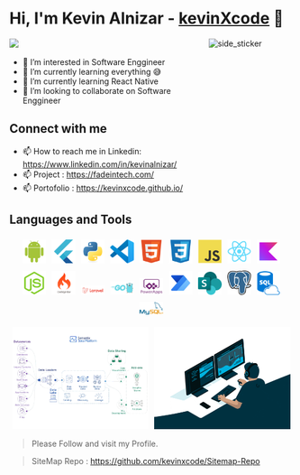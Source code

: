 # Hi, I'm Kevin Alnizar - [kevinXcode](https://kevinxcode.github.io/) 👋
![](https://komarev.com/ghpvc/?username=kevinxcode&color=blue&style=for-the-badge)
<img align="right" width=150px height=150px alt="side_sticker" src="https://media.giphy.com/media/TEnXkcsHrP4YedChhA/giphy.gif" />
- 👀 I’m interested in Software Enggineer 
- 🌱 I’m currently learning everything 😅
- 🌱 I’m currently learning React Native
- 💞️ I’m looking to collaborate on Software Enggineer

## Connect with me
- 📫 How to reach me in Linkedin: https://www.linkedin.com/in/kevinalnizar/ 
- 📫 Project : https://fadeintech.com/
- 📫 Portofolio : https://kevinxcode.github.io/

## Languages and Tools
<p align="center">
<img src="https://raw.githubusercontent.com/devicons/devicon/master/icons/android/android-plain.svg" alt="Android Logo" hspace="3" vspace="5" width="42px">

<img src="https://raw.githubusercontent.com/devicons/devicon/master/icons/flutter/flutter-original.svg" alt="Flutter" hspace="3" vspace="5" width="42px">

<img src="https://raw.githubusercontent.com/devicons/devicon/master/icons/python/python-original.svg" alt="python" hspace="3" vspace="5" width="42px">

<img src="https://raw.githubusercontent.com/devicons/devicon/master/icons/vscode/vscode-original.svg" alt="VS CODE" hspace="3" vspace="5" width="42px">

<img src="https://raw.githubusercontent.com/devicons/devicon/master/icons/html5/html5-original.svg" alt="HTML" hspace="3" vspace="5" width="42px">

<img src="https://raw.githubusercontent.com/devicons/devicon/master/icons/css3/css3-original.svg" alt="CSS" hspace="3" vspace="5" width="42px">

<img src="https://raw.githubusercontent.com/devicons/devicon/master/icons/javascript/javascript-original.svg" hspace="3" vspace="5" alt="java script Logo" width="42px">

<img src="https://raw.githubusercontent.com/devicons/devicon/master/icons/react/react-original.svg" alt="React Native" hspace="3" vspace="5" width="42px">

<img src="https://raw.githubusercontent.com/devicons/devicon/master/icons/kotlin/kotlin-original.svg" alt="Node js Logo" hspace="3" vspace="5" width="42px">

<img src="https://raw.githubusercontent.com/devicons/devicon/master/icons/nodejs/nodejs-original.svg" alt="Node JS" hspace="3" vspace="5" width="42px">

<img src="images/Codeigniter.png" hspace="3" vspace="5" alt="Codeigniter" width="42px">

<img src="images/laravel.png" hspace="3" vspace="5" alt="laravel" width="42px">

<img src="images/go.png" hspace="3" vspace="5" alt="GO" width="42px">

<img src="images/powerApps.png" hspace="3" vspace="5" alt="Power Apps" width="42px">

<img src="images/automate.png" hspace="3" vspace="5" alt="Power Automate" width="42px">

<img src="images/sharepoint.png" hspace="3" vspace="5" alt="Share Point" width="42px">

<img src="images/postgreSQL.png" hspace="3" vspace="5" alt="Postgre SQL" width="42px">

<img src="images/Azure-SQL-Database.png" vspace="5" hspace="3" alt="Azure-SQL-Database" width="42px">

<img src="images/MySQL.png" alt="MySQL" hspace="3" vspace="5" width="42px">

</p>

<break>


<p align="center">
<img src="images/1672280337624.gif" hspace="3" width="48%">
<img src="images/computer.gif" hspace="3" width="48%">
</p>

> Please Follow and visit my Profile.
  

> SiteMap Repo : https://github.com/kevinxcode/Sitemap-Repo





<!---
kevinxcode/kevinxcode is a ✨ special ✨ repository because its `README.md` (this file) appears on your GitHub profile.
You can click the Preview link to take a look at your changes.
--->
